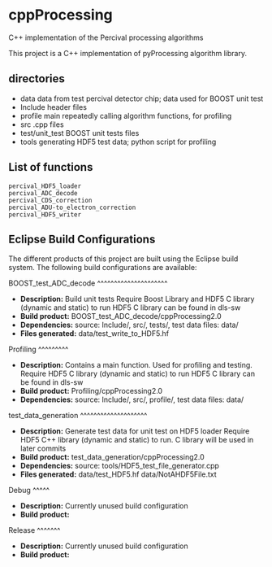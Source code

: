 cppProcessing
===================================================================

C++ implementation of the Percival processing algorithms

This project is a C++ implementation of pyProcessing algorithm library.

directories
-------------------------------------------------------------------

* data             data from test percival detector chip; data used for BOOST unit test
* Include          header files
* profile          main repeatedly calling algorithm functions, for profiling
* src              .cpp files
* test/unit_test   BOOST unit tests files
* tools            generating HDF5 test data; python script for profiling

List of functions
--------------------------------------------------------------------
```
percival_HDF5_loader
percival_ADC_decode
percival_CDS_correction
percival_ADU-to_electron_correction
percival_HDF5_writer

```
Eclipse Build Configurations
----------------------------

The different products of this project are built using the Eclipse build system.
The following build configurations are available:

BOOST_test_ADC_decode
^^^^^^^^^^^^^^^^^^^^^

* **Description:**
	Build unit tests
	Require Boost Library and HDF5 C library (dynamic and static) to run
	HDF5 C library can be found in dls-sw
* **Build product:**
	BOOST_test_ADC_decode/cppProcessing2.0
* **Dependencies:**
	source: Include/, src/, tests/,
	test data files: data/
* **Files generated:**
	data/test_write_to_HDF5.hf

Profiling
^^^^^^^^^

* **Description:**
	Contains a main function. Used for profiling and testing.
	Require HDF5 C library (dynamic and static) to run
	HDF5 C library can be found in dls-sw
* **Build product:**
	Profiling/cppProcessing2.0
* **Dependencies:**
	source: Include/, src/, profile/,
	test data files: data/

test_data_generation
^^^^^^^^^^^^^^^^^^^^

* **Description:**
	Generate test data for unit test on HDF5 loader
	Require HDF5 C++ library (dynamic and static) to run. C library will be used in later commits
* **Build product:**
	test_data_generation/cppProcessing2.0
* **Dependencies:**
	source: tools/HDF5_test_file_generator.cpp
* **Files generated:**
	data/test_HDF5.hf
	data/NotAHDF5File.txt

Debug
^^^^^

* **Description:**
	Currently unused build configuration
* **Build product:**


Release
^^^^^^^

* **Description:**
	Currently unused build configuration
* **Build product:**



